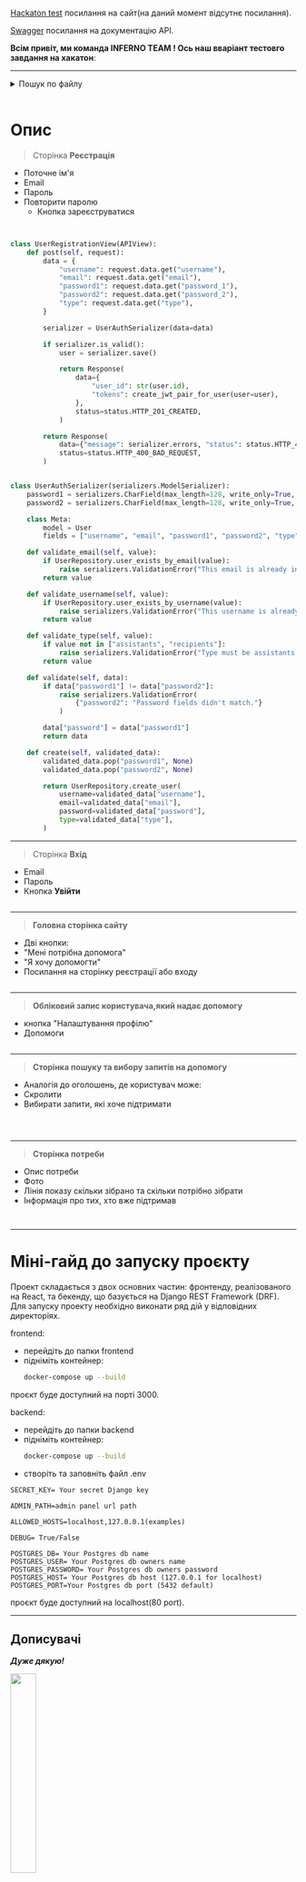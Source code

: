 <p align="center"><img src="assets/logo_team.png" alt=""></p>

 [Hackaton test]() посилання на сайт(на даний момент відсутнє посилання).

 [Swagger](http://198.46.226.156/api/v1/swagger/) посилання на документацію API.


**Всім привіт, ми команда __INFERNO TEAM__ ! Ось наш вваріант тестовго завдання на хакатон**:

---

<!-- TABLE OF CONTENTS -->
<details>
  <summary>Пошук по файлу</summary>
  <ol>
    <li>
      <a href="#опис">загальна інформація</a>
    </li>
    <li>
      <a href="#міні-гайд-до-запуску-проєкту">запуск проекту</a>
    </li>
    <li>
      <a href="#стек-технологій">стек технологій</a>
    </li>
  </ol>
</details>
<br>

# Опис

>Сторінка 
**Реєстрація**
+ Поточне ім'я
+ Email
+ Пароль
+ Повторити паролю
   * Кнопка зареєструватися
<p align="center"><img src="assets/SignUp.png" alt=""></p>

```python

class UserRegistrationView(APIView):
    def post(self, request):
        data = {
            "username": request.data.get("username"),
            "email": request.data.get("email"),
            "password1": request.data.get("password_1"),
            "password2": request.data.get("password_2"),
            "type": request.data.get("type"),
        }

        serializer = UserAuthSerializer(data=data)

        if serializer.is_valid():
            user = serializer.save()

            return Response(
                data={
                    "user_id": str(user.id),
                    "tokens": create_jwt_pair_for_user(user=user),
                },
                status=status.HTTP_201_CREATED,
            )

        return Response(
            data={"message": serializer.errors, "status": status.HTTP_400_BAD_REQUEST},
            status=status.HTTP_400_BAD_REQUEST,
        )

```

```python

class UserAuthSerializer(serializers.ModelSerializer):
    password1 = serializers.CharField(max_length=128, write_only=True, required=True)
    password2 = serializers.CharField(max_length=128, write_only=True, required=True)

    class Meta:
        model = User
        fields = ["username", "email", "password1", "password2", "type"]

    def validate_email(self, value):
        if UserRepository.user_exists_by_email(value):
            raise serializers.ValidationError("This email is already in use.")
        return value

    def validate_username(self, value):
        if UserRepository.user_exists_by_username(value):
            raise serializers.ValidationError("This username is already in use.")
        return value

    def validate_type(self, value):
        if value not in ["assistants", "recipients"]:
            raise serializers.ValidationError("Type must be assistants or recipients.")
        return value

    def validate(self, data):
        if data["password1"] != data["password2"]:
            raise serializers.ValidationError(
                {"password2": "Password fields didn't match."}
            )

        data["password"] = data["password1"]
        return data

    def create(self, validated_data):
        validated_data.pop("password1", None)
        validated_data.pop("password2", None)

        return UserRepository.create_user(
            username=validated_data["username"],
            email=validated_data["email"],
            password=validated_data["password"],
            type=validated_data["type"],
        )

```
----

>Сторінка 
 **Вхід**
+ Email
+ Пароль
+ Кнопка **Увійти**
<p align="center"><img src="assets/Login.png" alt=""></p>

---

>**Головна сторінка сайту**
+ Дві кнопки:
+ "Мені потрібна допомога"
+ "Я хочу допомогти"
+ Посилання на сторінку реєстрації або входу

<p align="center"><img src="assets/home_page.png" alt=""></p>

---

> **Обліковий запис користувача,який надає допомогу**

+ кнопка "Налаштування профілю"
+ Допомоги
<p align="center"><img src="assets/personal_cabinet_who_help_settings.png" alt=""></p>

----

>**Сторінка пошуку та вибору запитів на допомогу**
+ Аналогія до оголошень, де користувач може:
+ Скролити
+ Вибирати запити, які хоче підтримати
<p align="center"><img src="assets/created_need.png" alt=""></p>

<p align="center"><img src="assets/needs_help.png" alt=""></p>

<p align="center"><img src="![alt text](assets/hover_card.png)" alt=""></p>

----
>**Сторінка потреби**
+ Опис потреби
+ Фото
+ Лінія показу скільки зібрано та скільки потрібно зібрати
+ Інформація про тих, хто вже підтримав
<p align="center"><img src="assets/needs_help_details.png" alt=""></p>

<p align="center"><img src="assets/changing_needs.png" alt=""></p>

----
# Міні-гайд до запуску проєкту 

Проект складається з двох основних частин: фронтенду, реалізованого на React, та бекенду, що базується на Django REST Framework (DRF). Для запуску проекту необхідно виконати ряд дій у відповідних директоріях.

frontend:
- перейдіть до папки frontend
- підніміть контейнер:
    ``` bash
    docker-compose up --build
    ```
проєкт буде доступний на порті 3000.

backend:
- перейдіть до папки backend
- підніміть контейнер:
    ``` bash
    docker-compose up --build
    ```
- створіть та заповніть файл .env 
```
SECRET_KEY= Your secret Django key

ADMIN_PATH=admin panel url path

ALLOWED_HOSTS=localhost,127.0.0.1(examples)

DEBUG= True/False

POSTGRES_DB= Your Postgres db name
POSTGRES_USER= Your Postgres db owners name
POSTGRES_PASSWORD= Your Postgres db owners password
POSTGRES_HOST= Your Postgres db host (127.0.0.1 for localhost)
POSTGRES_PORT=Your Postgres db port (5432 default)
```

проєкт буде доступний на localhost(80 port).

---


## Дописувачі

___Дуже дякую!___

<a href="https://github.com/ostapln/test-hakaton/graphs/contributors">
  <img src="https://contrib.rocks/image?repo=ostapln/test-hakaton" width="30%"/>
  </a>



# Стек технологій

**FRONTEND**



[![HTML](https://img.shields.io/badge/-HTML-E342?logo=html5&style=flat)](https://developer.mozilla.org/en-US/docs/Web/HTML)[![CSS](https://img.shields.io/badge/-CSS-1572B6?logo=css3&style=flat)](https://developer.mozilla.org/en-US/docs/Web/CSS)[![JavaScript](https://img.shields.io/badge/-JavaScript-F7aF1E?logo=javascript&style=flat)](https://developer.mozilla.org/en-US/docs/Web/JavaScript)[![TypeScript](https://img.shields.io/badge/-TypeScript-01CC?logo=typescript&style=flat)](https://www.typescriptlang.org/)[![React](https://img.shields.io/badge/-React-41a?logo=react&style=flat)](https://reactjs.org/)[![Axios](https://img.shields.io/badge/-Axios-1175B2?logo=axios&style=flat)](https://axios-http.com/)



---
**BACKEND**

[![Python](https://img.shields.io/badge/-Python-376AB?logo=python&style=flat-square)](https://www.python.org/)[![Django](https://img.shields.io/badge/-Django-092E20?logo=django&style=flat-square)](https://www.djangoproject.com/)[![Django REST Framework](https://img.shields.io/badge/-Django_REST_Framework-FF1709?logo=django&style=flat-square)](https://www.django-rest-framework.org/)[![Redis](https://img.shields.io/badge/-Redis-CC000?logo=redis&style=flat-square)](https://redis.io/)[![Docker](https://img.shields.io/badge/-Docker-249?logo=docker&style=flat-square)](https://www.docker.com/)[![Nginx](https://img.shields.io/badge/-Nginx-269539?logo=nginx&style=flat-square)](https://www.nginx.com/)[![PostgreSQL](https://img.shields.io/badge/-PostgreSQL-332122?logo=postgresql&style=flat-square)](https://www.postgresql.org/)







